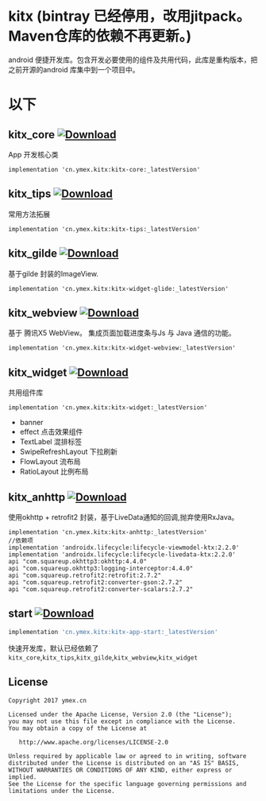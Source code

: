 


# kitx (bintray 已经停用，改用jitpack。Maven仓库的依赖不再更新。)
android 便捷开发库。包含开发必要使用的组件及共用代码，此库是重构版本，把之前开源的android 库集中到一个项目中。 



# 以下

## kitx_core  [ ![Download](https://api.bintray.com/packages/ymexcn/maven/kitx-core/images/download.svg) ](https://bintray.com/ymexcn/maven/kitx-core/_latestVersion)
App 开发核心类

```shell
implementation 'cn.ymex.kitx:kitx-core:_latestVersion'
```

## kitx_tips [ ![Download](https://api.bintray.com/packages/ymexcn/maven/kitx-tips/images/download.svg) ](https://bintray.com/ymexcn/maven/kitx-tips/_latestVersion)

常用方法拓展
```shell
implementation 'cn.ymex.kitx:kitx-tips:_latestVersion'
```

## kitx_gilde [ ![Download](https://api.bintray.com/packages/ymexcn/maven/kitx-widget-glide/images/download.svg) ](https://bintray.com/ymexcn/maven/kitx-widget-glide/_latestVersion)


基于gilde 封装的ImageView.

```shell
implementation 'cn.ymex.kitx:kitx-widget-glide:_latestVersion'
```

## kitx_webview [ ![Download](https://api.bintray.com/packages/ymexcn/maven/kitx-widget-webview/images/download.svg) ](https://bintray.com/ymexcn/maven/kitx-widget-webview/_latestVersion)
基于 腾讯X5 WebView。 集成页面加载进度条与Js 与 Java 通信的功能。 

```shell
implementation 'cn.ymex.kitx:kitx-widget-webview:_latestVersion'
```

## kitx_widget [ ![Download](https://api.bintray.com/packages/ymexcn/maven/kitx-widget/images/download.svg) ](https://bintray.com/ymexcn/maven/kitx-widget/_latestVersion)

共用组件库

```shell
implementation 'cn.ymex.kitx:kitx-widget:_latestVersion'
```

- banner 
- effect 点击效果组件
- TextLabel  混排标签
- SwipeRefreshLayout 下拉刷新
- FlowLayout 流布局
- RatioLayout 比例布局

## kitx_anhttp [ ![Download](https://api.bintray.com/packages/ymexcn/maven/kitx-anhttp/images/download.svg) ](https://bintray.com/ymexcn/maven/kitx-anhttp/_latestVersion)

使用okhttp + retrofit2 封装，基于LiveData通知的回调,抛弃使用RxJava。

```
implementation 'cn.ymex.kitx:kitx-anhttp:_latestVersion'
//依赖项
implementation 'androidx.lifecycle:lifecycle-viewmodel-ktx:2.2.0'
implementation 'androidx.lifecycle:lifecycle-livedata-ktx:2.2.0'
api "com.squareup.okhttp3:okhttp:4.4.0"
api "com.squareup.okhttp3:logging-interceptor:4.4.0"
api "com.squareup.retrofit2:retrofit:2.7.2"
api "com.squareup.retrofit2:converter-gson:2.7.2"
api "com.squareup.retrofit2:converter-scalars:2.7.2"
```

## start  [ ![Download](https://api.bintray.com/packages/ymexcn/maven/kitx-app-start/images/download.svg) ](https://bintray.com/ymexcn/maven/kitx-app-start/_latestVersion)


```groovy
implementation 'cn.ymex.kitx:kitx-app-start:_latestVersion'
```

快速开发库，默认已经依赖了 `kitx_core`,`kitx_tips`,`kitx_gilde`,`kitx_webview`,`kitx_widget`

License
-------

    Copyright 2017 ymex.cn

    Licensed under the Apache License, Version 2.0 (the "License");
    you may not use this file except in compliance with the License.
    You may obtain a copy of the License at

       http://www.apache.org/licenses/LICENSE-2.0

    Unless required by applicable law or agreed to in writing, software
    distributed under the License is distributed on an "AS IS" BASIS,
    WITHOUT WARRANTIES OR CONDITIONS OF ANY KIND, either express or implied.
    See the License for the specific language governing permissions and
    limitations under the License.
